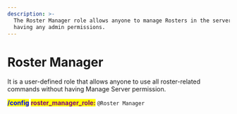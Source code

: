 ```yaml
---
description: >-
  The Roster Manager role allows anyone to manage Rosters in the server without
  having any admin permissions.
---
```


# Roster Manager

It is a user-defined role that allows anyone to use all roster-related commands without having Manage Server permission.

<mark style="color:blue;">**/config**</mark> <mark style="color:purple;">**roster\_manager\_role:**</mark> `@Roster Manager`  &#x20;
